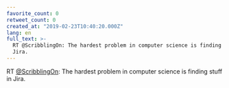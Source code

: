 ```yaml
---
favorite_count: 0
retweet_count: 0
created_at: "2019-02-23T10:40:20.000Z"
lang: en
full_text: >-
  RT @ScribblingOn: The hardest problem in computer science is finding stuff in
  Jira.
---
```


RT [@ScribblingOn](https://twitter.com/ScribblingOn): The hardest problem in
computer science is finding stuff in Jira.
